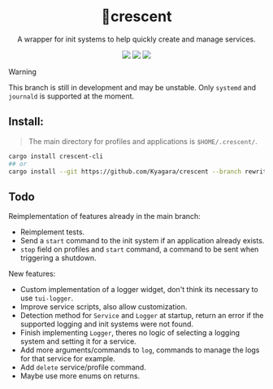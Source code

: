 <div align="center">
	<h1>🌙crescent</h1>
	<p>A wrapper for init systems to help quickly create and manage services.</p>
	<p>
		<a href="https://crates.io/crates/crescent-cli"><img src="https://img.shields.io/crates/v/crescent-cli?style=flat-square"/></a>
		<a href="https://github.com/Kyagara/crescent/actions?query=workflow"><img src="https://img.shields.io/github/actions/workflow/status/Kyagara/crescent/ci.yaml?label=CI&style=flat-square"/></a>
		<a href="https://codecov.io/gh/Kyagara/crescent"><img src="https://img.shields.io/codecov/c/github/Kyagara/crescent?style=flat-square"/></a>
	</p>
</div>

> [!WARNING]
> This branch is still in development and may be unstable. Only `systemd` and `journald` is supported at the moment.

## Install:

> The main directory for profiles and applications is `$HOME/.crescent/`.

```bash
cargo install crescent-cli
## or
cargo install --git https://github.com/Kyagara/crescent --branch rewrite
```

## Todo

Reimplementation of features already in the main branch:

- Reimplement tests.
- Send a `start` command to the init system if an application already exists.
- `stop` field on profiles and `start` command, a command to be sent when triggering a shutdown.

New features:

- Custom implementation of a logger widget, don't think its necessary to use `tui-logger`.
- Improve service scripts, also allow customization.
- Detection method for `Service` and `Logger` at startup, return an error if the supported logging and init systems were not found.
- Finish implementing `Logger`, theres no logic of selecting a logging system and setting it for a service.
- Add more arguments/commands to `log`, commands to manage the logs for that service for example.
- Add `delete` service/profile command.
- Maybe use more enums on returns.
